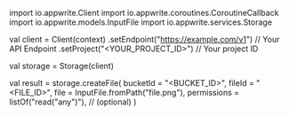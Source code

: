 import io.appwrite.Client
import io.appwrite.coroutines.CoroutineCallback
import io.appwrite.models.InputFile
import io.appwrite.services.Storage

val client = Client(context)
    .setEndpoint("https://example.com/v1") // Your API Endpoint
    .setProject("<YOUR_PROJECT_ID>") // Your project ID

val storage = Storage(client)

val result = storage.createFile(
    bucketId = "<BUCKET_ID>", 
    fileId = "<FILE_ID>", 
    file = InputFile.fromPath("file.png"), 
    permissions = listOf("read("any")"), // (optional)
)